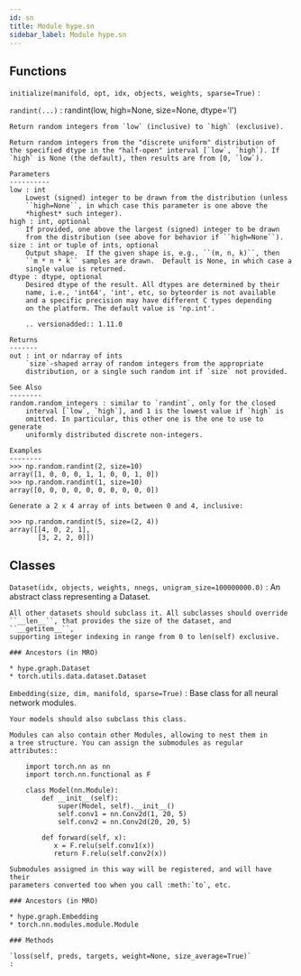 ```yaml
---
id: sn
title: Module hype.sn
sidebar_label: Module hype.sn
---
```

Functions
---------

    
`initialize(manifold, opt, idx, objects, weights, sparse=True)`
:   

    
`randint(...)`
:   randint(low, high=None, size=None, dtype='l')
    
    Return random integers from `low` (inclusive) to `high` (exclusive).
    
    Return random integers from the "discrete uniform" distribution of
    the specified dtype in the "half-open" interval [`low`, `high`). If
    `high` is None (the default), then results are from [0, `low`).
    
    Parameters
    ----------
    low : int
        Lowest (signed) integer to be drawn from the distribution (unless
        ``high=None``, in which case this parameter is one above the
        *highest* such integer).
    high : int, optional
        If provided, one above the largest (signed) integer to be drawn
        from the distribution (see above for behavior if ``high=None``).
    size : int or tuple of ints, optional
        Output shape.  If the given shape is, e.g., ``(m, n, k)``, then
        ``m * n * k`` samples are drawn.  Default is None, in which case a
        single value is returned.
    dtype : dtype, optional
        Desired dtype of the result. All dtypes are determined by their
        name, i.e., 'int64', 'int', etc, so byteorder is not available
        and a specific precision may have different C types depending
        on the platform. The default value is 'np.int'.
    
        .. versionadded:: 1.11.0
    
    Returns
    -------
    out : int or ndarray of ints
        `size`-shaped array of random integers from the appropriate
        distribution, or a single such random int if `size` not provided.
    
    See Also
    --------
    random.random_integers : similar to `randint`, only for the closed
        interval [`low`, `high`], and 1 is the lowest value if `high` is
        omitted. In particular, this other one is the one to use to generate
        uniformly distributed discrete non-integers.
    
    Examples
    --------
    >>> np.random.randint(2, size=10)
    array([1, 0, 0, 0, 1, 1, 0, 0, 1, 0])
    >>> np.random.randint(1, size=10)
    array([0, 0, 0, 0, 0, 0, 0, 0, 0, 0])
    
    Generate a 2 x 4 array of ints between 0 and 4, inclusive:
    
    >>> np.random.randint(5, size=(2, 4))
    array([[4, 0, 2, 1],
           [3, 2, 2, 0]])

Classes
-------

`Dataset(idx, objects, weights, nnegs, unigram_size=100000000.0)`
:   An abstract class representing a Dataset.
    
    All other datasets should subclass it. All subclasses should override
    ``__len__``, that provides the size of the dataset, and ``__getitem__``,
    supporting integer indexing in range from 0 to len(self) exclusive.

    ### Ancestors (in MRO)

    * hype.graph.Dataset
    * torch.utils.data.dataset.Dataset

`Embedding(size, dim, manifold, sparse=True)`
:   Base class for all neural network modules.
    
    Your models should also subclass this class.
    
    Modules can also contain other Modules, allowing to nest them in
    a tree structure. You can assign the submodules as regular attributes::
    
        import torch.nn as nn
        import torch.nn.functional as F
    
        class Model(nn.Module):
            def __init__(self):
                super(Model, self).__init__()
                self.conv1 = nn.Conv2d(1, 20, 5)
                self.conv2 = nn.Conv2d(20, 20, 5)
    
            def forward(self, x):
               x = F.relu(self.conv1(x))
               return F.relu(self.conv2(x))
    
    Submodules assigned in this way will be registered, and will have their
    parameters converted too when you call :meth:`to`, etc.

    ### Ancestors (in MRO)

    * hype.graph.Embedding
    * torch.nn.modules.module.Module

    ### Methods

    `loss(self, preds, targets, weight=None, size_average=True)`
    :